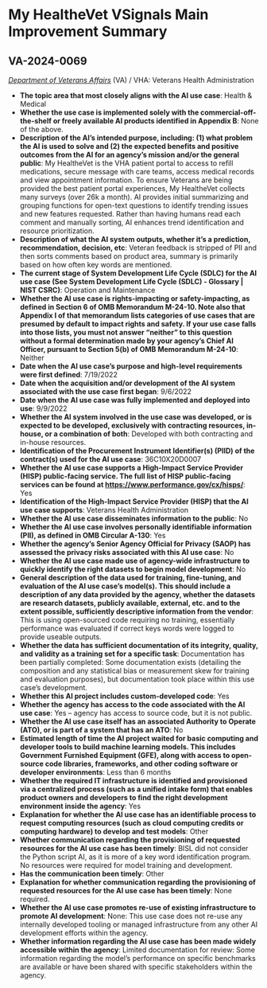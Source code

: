 # My HealtheVet VSignals Main Improvement Summary
## VA-2024-0069
_[Department of Veterans Affairs](<../3_agency/Department of Veterans Affairs.md>)_ (VA) / VHA: Veterans Health Administration


+ **The topic area that most closely aligns with the AI use case**: Health & Medical
+ **Whether the use case is implemented solely with the commercial-off-the-shelf or freely available AI products identified in Appendix B**: None of the above.
+ **Description of the AI’s intended purpose, including: (1) what problem the AI is used to solve and (2) the expected benefits and positive outcomes from the AI for an agency’s mission and/or the general public**: My HealtheVet is the VHA patient portal to access to refill medications, secure message with care teams, access medical records and view appointment information.  To ensure Veterans are being provided the best patient portal experiences, My HealtheVet collects many surveys (over 26k a month).  AI provides initial summarizing and grouping functions for open-text questions to identify trending issues and new features requested.  Rather than having humans read each comment and manually sorting, AI enhances trend identification and resource prioritization.
+ **Description of what the AI system outputs, whether it’s a prediction, recommendation, decision, etc**: Veteran feedback is stripped of PII and then sorts comments based on product area, summary is primarily based on how often key words are mentioned.
+ **The current stage of System Development Life Cycle (SDLC) for the AI use case (See System Development Life Cycle (SDLC) - Glossary | NIST CSRC)**: Operation and Maintenance
+ **Whether the AI use case is rights-impacting or safety-impacting, as defined in Section 6 of OMB Memorandum M-24-10. Note also that Appendix I of that memorandum lists categories of use cases that are presumed by default to impact rights and safety. If your use case falls into those lists, you must not answer “neither” to this question without a formal determination made by your agency’s Chief AI Officer, pursuant to Section 5(b) of OMB Memorandum M-24-10**: Neither
+ **Date when the AI use case’s purpose and high-level requirements were first defined**: 7/19/2022
+ **Date when the acquisition and/or development of the AI system associated with the use case first began**: 9/6/2022
+ **Date when the AI use case was fully implemented and deployed into use**: 9/9/2022
+ **Whether the AI system involved in the use case was developed, or is expected to be developed, exclusively with contracting resources, in-house, or a combination of both**: Developed with both contracting and in-house resources.
+ **Identification of the Procurement Instrument Identifier(s) (PIID) of the contract(s) used for the AI use case**: 36C10X20D0007
+ **Whether the AI use case supports a High-Impact Service Provider (HISP) public-facing service. The full list of HISP public-facing services can be found at https://www.performance.gov/cx/hisps/**: Yes
+ **Identification of the High-Impact Service Provider (HISP) that the AI use case supports**: Veterans Health Administration
+ **Whether the AI use case disseminates information to the public**: No
+ **Whether the AI use case involves personally identifiable information (PII), as defined in OMB Circular A-130**: Yes
+ **Whether the agency’s Senior Agency Official for Privacy (SAOP) has assessed the privacy risks associated with this AI use case**: No
+ **Whether the AI use case made use of agency-wide infrastructure to quickly identify the right datasets to begin model development**: No
+ **General description of the data used for training, fine-tuning, and evaluation of the AI use case’s model(s). This should include a description of any data provided by the agency, whether the datasets are research datasets, publicly available, external, etc. and to the extent possible, sufficiently descriptive information from the vendor**: This is using open-sourced code requiring no training, essentially performance was evaluated if correct keys words were logged to provide useable outputs.
+ **Whether the data has sufficient documentation of its integrity, quality, and validity as a training set for a specific task**: Documentation has been partially completed: Some documentation exists (detailing the composition and any statistical bias or measurement skew for training and evaluation purposes), but documentation took place within this use case’s development.
+ **Whether this AI project includes custom-developed code**: Yes
+ **Whether the agency has access to the code associated with the AI use case**: Yes – agency has access to source code, but it is not public.
+ **Whether the AI use case itself has an associated Authority to Operate (ATO), or is part of a system that has an ATO**: No
+ **Estimated length of time the AI project waited for basic computing and developer tools to build machine learning models. This includes Government Furnished Equipment (GFE), along with access to open-source code libraries, frameworks, and other coding software or developer environments**: Less than 6 months
+ **Whether the required IT infrastructure is identified and provisioned via a centralized process (such as a unified intake form) that enables product owners and developers to find the right development environment inside the agency**: Yes
+ **Explanation for whether the AI use case has an identifiable process to request computing resources (such as cloud computing credits or computing hardware) to develop and test models**: Other
+ **Whether communication regarding the provisioning of requested resources for the AI use case has been timely**: BISL did not consider the Python script AI, as it is more of a key word identification program.  No resources were required for model training and development.
+ **Has the communication been timely**: Other
+ **Explanation for whether communication regarding the provisioning of requested resources for the AI use case has been timely**: None required.
+ **Whether the AI use case promotes re-use of existing infrastructure to promote AI development**: None: This use case does not re-use any internally developed tooling or managed infrastructure from any other AI development efforts within the agency.
+ **Whether information regarding the AI use case has been made widely accessible within the agency**: Limited documentation for review: Some information regarding the model’s performance on specific benchmarks are available or have been shared with specific stakeholders within the agency.